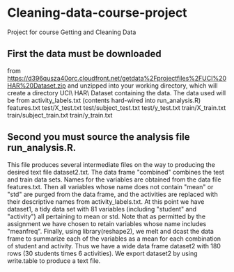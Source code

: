 Cleaning-data-course-project
============================

Project for course Getting and Cleaning Data
## First the data must be downloaded
   from 
   https://d396qusza40orc.cloudfront.net/getdata%2Fprojectfiles%2FUCI%20HAR%20Dataset.zip
   and unzipped into your working directory, which will create a 
   directory UCI\ HAR\ Dataset containing the data.  The data used will be
   from
       activity_labels.txt      (contents hard-wired into run_analysis.R)
       features.txt
       test/X_test.txt
       test/subject_test.txt
       test/y_test.txt
       train/X_train.txt
       train/subject_train.txt
       train/y_train.txt
## Second you must source the analysis file run_analysis.R.
   This file produces several intermediate files on the way to producing
   the desired text file dataset2.txt.
       The data frame "combined" combines the test and train data sets.
       Names for the variables are obtained from the data file features.txt.
       Then all variables whose name does not contain "mean" or "std" are
         purged from the data frame, and the activities are replaced with
	 their descriptive names from activity_labels.txt.
       At this point we have dataset1, a tidy data set with 81 variables
        (including "student" and "activity") all pertaining to mean or std.
        Note that as permitted by the assignment we have chosen to retain
	variables whose name includes "meanfreq".
       Finally, using library(reshape2), we melt and dcast the data frame
        to summarize each of the variables as a mean for each combination of
	student and activity.   Thus we have a wide data frame dataset2
        with 180 rows (30 students times 6 activities).
        We export dataset2 by using write.table to produce a text file.
